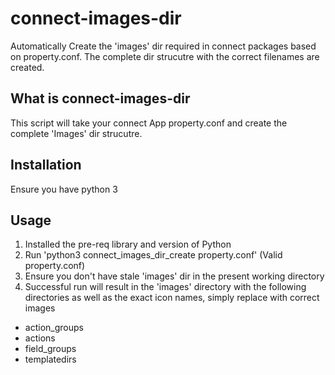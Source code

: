 # connect-images-dir
Automatically Create the 'images' dir required in connect packages based on property.conf. The complete dir strucutre with the
correct filenames are created.

## What is connect-images-dir
This script will take your connect App property.conf and create the complete 'Images' dir strucutre. 

## Installation
Ensure you have python 3
## Usage
1) Installed the pre-req library and version of Python
2) Run 'python3 connect_images_dir_create property.conf' (Valid property.conf)
3) Ensure you don't have stale 'images' dir in the present working directory
4) Successful run will result in the 'images' directory with the following directories as well as the exact icon names, simply replace with correct images
* action_groups
* actions
* field_groups
* templatedirs
  
